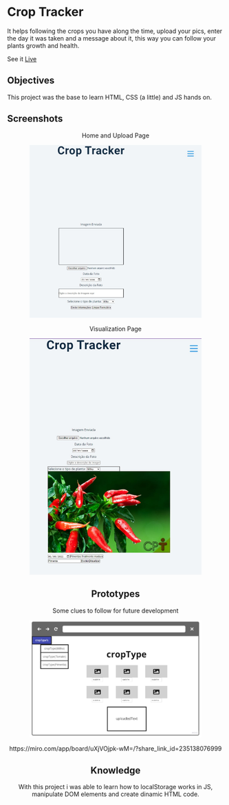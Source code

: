 # Crop Tracker

It helps following the crops you have along the time, upload your pics, enter the day it was taken and a message about it, this way you can follow your plants growth and health.

See it [Live](https://62f015da6dd436422d9735bf--regal-puppy-8dd748.netlify.app/) 

## Objectives

This project was the base to learn HTML, CSS (a little) and JS hands on.

## Screenshots
<center>Home and Upload Page

<p align="center">
    <img width="400" src="assets\images\homeAndUploadPage.jpg" alt="Crop Tracker Prototype">
</p>


<center>Visualization Page

<p align="center">
    <img width="400" src="assets\images\pimentaPage.jpg" alt="Crop Tracker Prototype">
</p>


## Prototypes

Some clues to follow for future development






<p align="center">
    <img width="400" src="assets\images\cropTrackerPrototype.jpg" alt="Crop Tracker Prototype">
</p>
<p align="center">
    https://miro.com/app/board/uXjVOjpk-wM=/?share_link_id=235138076999
</p>

## Knowledge

With this project i was able to learn how to localStorage works in JS, manipulate DOM elements and create dinamic HTML code.

